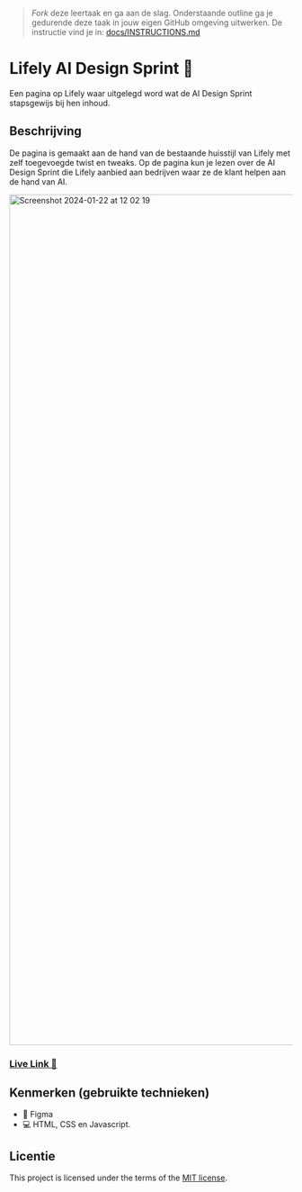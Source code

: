 > _Fork_ deze leertaak en ga aan de slag. Onderstaande outline ga je gedurende deze taak in jouw eigen GitHub omgeving uitwerken. De instructie vind je in: [docs/INSTRUCTIONS.md](docs/INSTRUCTIONS.md)

# Lifely AI Design Sprint 🏃
<!-- Geef je project een titel en schrijf in één zin wat het is -->
Een pagina op Lifely waar uitgelegd word wat de AI Design Sprint stapsgewijs bij hen inhoud.

## Beschrijving
<!-- In de Beschrijving staat hoe je project er uit ziet, hoe het werkt en wat je er mee kan. -->
<!-- Voeg een mooie poster visual toe 📸 -->
<!-- Voeg een link toe naar Github Pages 🌐-->

De pagina is gemaakt aan de hand van de bestaande huisstijl van Lifely met zelf toegevoegde twist en tweaks. Op de pagina kun je lezen over de AI Design Sprint die Lifely aanbied aan bedrijven waar ze de klant helpen aan de hand van AI.

<img width="1512" alt="Screenshot 2024-01-22 at 12 02 19" src="https://github.com/Jason2426/the-startup-responsive-interactieve-website/assets/143999883/df910b64-4ddf-4136-be49-8fb07f8ac38c">

### [Live Link 🔗](https://jason2426.github.io/the-startup-responsive-interactieve-website/)

## Kenmerken (gebruikte technieken)
<!-- Bij Kenmerken staat welke technieken zijn gebruikt en hoe. Wat is de HTML structuur? Wat zijn de belangrijkste dingen in CSS? Wat is er met JS gedaan en hoe? -->
* 🎨 Figma
* 💻 HTML, CSS en Javascript.

## Licentie

This project is licensed under the terms of the [MIT license](./LICENSE).

